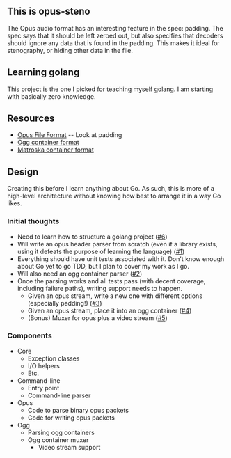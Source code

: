 ## This is opus-steno

The Opus audio format has an interesting feature in the spec: padding.  The spec says that it should be left zeroed out, but also specifies that decoders
should ignore any data that is found in the padding.  This makes it ideal for stenography, or hiding other data in the file.

## Learning golang

This project is the one I picked for teaching myself golang.  I am starting with basically zero knowledge.

## Resources

- [Opus File Format](https://tools.ietf.org/html/rfc6716) -- Look at padding
- [Ogg container format](https://xiph.org/ogg/doc/rfc3533.txt)
- [Matroska container format](https://www.matroska.org/technical/basics.html)

## Design

Creating this before I learn anything about Go.  As such, this is more of a high-level
architecture without knowing how best to arrange it in a way Go likes.

 ### Initial thoughts

- Need to learn how to structure a golang project ([#6](https://github.com/stephen-czetty/opus-steno/issues/6))
- Will write an opus header parser from scratch (even if a library exists, using it defeats the purpose of learning the language) ([#1](https://github.com/stephen-czetty/opus-steno/issues/1))
- Everything should have unit tests associated with it.  Don't know enough about Go yet to go TDD, but I plan to cover my work as I go.
- Will also need an ogg container parser ([#2](https://github.com/stephen-czetty/opus-steno/issues/2))
- Once the parsing works and all tests pass (with decent coverage, including failure paths), writing support needs to happen.
  - Given an opus stream, write a new one with different options (especially padding!) ([#3](https://github.com/stephen-czetty/opus-steno/issues/3))
  - Given an opus stream, place it into an ogg container ([#4](https://github.com/stephen-czetty/opus-steno/issues/4))
  - (Bonus) Muxer for opus plus a video stream ([#5](https://github.com/stephen-czetty/opus-steno/issues/5))

### Components

- Core
  - Exception classes
  - I/O helpers
  - Etc.
- Command-line
  - Entry point
  - Command-line parser
- Opus
  - Code to parse binary opus packets
  - Code for writing opus packets
- Ogg
  - Parsing ogg containers
  - Ogg container muxer
    - Video stream support
